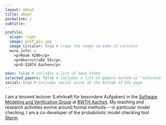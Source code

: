 ```yaml
---
layout: about
title: about
permalink: /
subtitle:

profile:
  align: right
  image: prof_pic.jpg
  image_circular: true # crops the image to make it circular
  more_info: >
    <p>Room 4206</p>
    <p>Ahornstraße 55</p>
    <p>D-52074 Aachen</p>

news: false # includes a list of news items
selected_papers: false # includes a list of papers marked as "selected={true}"
social: true # includes social icons at the bottom of the page
---
```


I am a tenured lecturer (Lehrkraft für besondere Aufgaben) in the [Software Modeling and Verification Group](https://moves.rwth-aachen.de) at [RWTH Aachen](https://rwth-aachen.de).
My teaching and research activities evolve around formal methods---in particular model checking.
I am a co-developer of the probabilistic model checking tool [Storm](https://stormchecker.org).